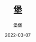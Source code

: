 ---
title: '堡'
author: '堡堡'
date: '2022-03-07'
content: '<p>堡堡堡</p>
<img src="https://raw.githubusercontent.com/Yhuang4881/cms-content-stage/main/content/resources/images/0-5184-3888-scenery.jpg" alt="0-5184-3888-scenery" style="height: auto;width: auto"/>
<p></p>
'
---